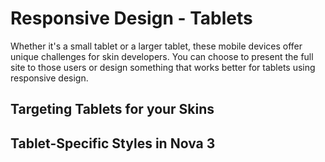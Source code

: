 # Responsive Design - Tablets

Whether it's a small tablet or a larger tablet, these mobile devices offer unique challenges for skin developers. You can choose to present the full site to those users or design something that works better for tablets using responsive design.

## Targeting Tablets for your Skins

## Tablet-Specific Styles in Nova 3